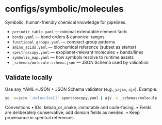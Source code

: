 # configs/symbolic/molecules

Symbolic, human-friendly chemical knowledge for pipelines:
- `periodic_table.yaml` — minimal extendable element facts
- `bonds.yaml` — bond orders & canonical ranges
- `functional_groups.yaml` — compact group patterns
- `amino_acids.yaml` — biochemical reference (subset as starter)
- `spectroscopy.yaml` — exoplanet-relevant molecules + bands/lines
- `symbolic_map.yaml` — how symbols resolve to runtime assets
- `_schemas/molecule.schema.json` — JSON Schema used by validation

## Validate locally
Use any YAML->JSON + JSON Schema validator (e.g., `yajsv`, `ajv`). Example:
```bash
yq -o=json '.molecules[]' spectroscopy.yaml | ajv -s _schemas/molecule.schema.json -d /dev/stdin
```

Conventions
  • IDs: kebab_or_snake, immutable and code-facing.
  • Fields are deliberately conservative; add domain fields as needed.
  • Keep provenance in spectral.references.
